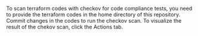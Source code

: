 To scan terraform codes with checkov for code compliance tests, you need to provide the terraform codes in the home directory of this repository.
Commit changes in the codes to run the checkov scan.
To visualize the result of the chekov scan, click the Actions tab. 
